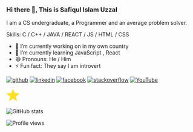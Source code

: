 ### Hi there 👋, This is Safiqul Islam Uzzal
I am a CS undergraduate, a Programmer and an average problem solver.

Skills: C / C++ / JAVA / REACT / JS / HTML / CSS

- 🔭 I’m currently working on in my own country 
- 🌱 I’m currently learning JavaScript , React 
- 😄 Pronouns: He / Him 
- ⚡ Fun fact: They say I am introvert 


[<img src='https://cdn.jsdelivr.net/npm/simple-icons@3.0.1/icons/github.svg' alt='github' height='40'>](https://github.com/https://github.com/ishanuzzal)  [<img src='https://cdn.jsdelivr.net/npm/simple-icons@3.0.1/icons/linkedin.svg' alt='linkedin' height='40'>](https://www.linkedin.com/in/https://www.linkedin.com/in/ishan-ahmed-566848204//)  [<img src='https://cdn.jsdelivr.net/npm/simple-icons@3.0.1/icons/facebook.svg' alt='facebook' height='40'>](https://www.facebook.com/https://www.facebook.com/ishan.ishan.5648/)  [<img src='https://cdn.jsdelivr.net/npm/simple-icons@3.0.1/icons/stackoverflow.svg' alt='stackoverflow' height='40'>](https://stackoverflow.com/users/https://stackoverflow.com/users/15856442/safiqul-islam-uzzal-203-15-144)  [<img src='https://cdn.jsdelivr.net/npm/simple-icons@3.0.1/icons/youtube.svg' alt='YouTube' height='40'>](https://www.youtube.com/channel/https://www.youtube.com/channel/UCSbMIZKepMXt9h1R_HbBUsw)  

<a href='https://stars.github.com/'><img src='https://raw.githubusercontent.com/acervenky/animated-github-badges/master/assets/starbadge.gif' width='35' height='35'></a> 

![GitHub stats](https://github-readme-stats.vercel.app/api?username=https://github.com/ishanuzzal&show_icons=true)  

![Profile views](https://gpvc.arturio.dev/https://github.com/ishanuzzal)  
